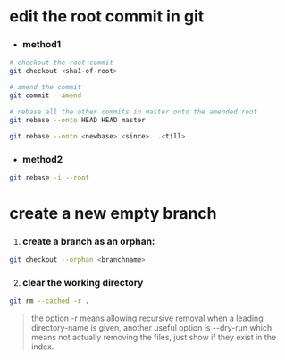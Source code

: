# edit the root commit in git

- ### method1
```bash
# checkout the root commit
git checkout <sha1-of-root>

# amend the commit
git commit --amend

# rebase all the other commits in master onto the amended root
git rebase --onto HEAD HEAD master  

git rebase --onto <newbase> <since>...<till>
```
- ### method2
```bash
git rebase -i --root
```

# create a new empty branch

1. ### create a branch as an orphan:
```bash
git checkout --orphan <branchname>
```
2. ### clear the working directory
```bash
git rm --cached -r .
```
> the option -r means allowing  recursive removal when a leading directory-name is given, another useful option is
--dry-run which means not actually removing the files, just show if they exist in the index.
